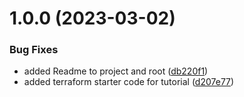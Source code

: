 # 1.0.0 (2023-03-02)


### Bug Fixes

* added Readme to project and root ([db220f1](https://github.com/spectrocloud/tutorials/commit/db220f1f0488b7281200ef94c9e2d9626874b219))
* added terraform starter code for tutorial ([d207e77](https://github.com/spectrocloud/tutorials/commit/d207e77da7325125b79837b1654908e90ee870a3))
